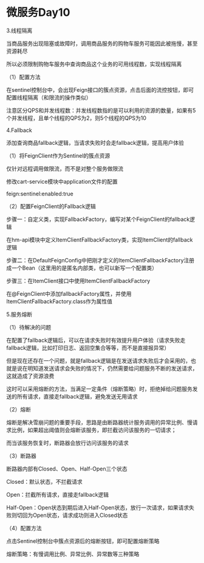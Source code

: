 # 微服务Day10

3.线程隔离

当商品服务出现阻塞或故障时，调用商品服务的购物车服务可能因此被拖慢，甚至资源耗尽

所以必须限制购物车服务中查询商品这个业务的可用线程数，实现线程隔离

（1）配置方法

在sentinel控制台中，会出现Feign接口的簇点资源，点击后面的流控按钮，即可配置线程隔离（和限流的操作类似）

注意区分QPS和并发线程数：并发线程数指的是可以利用的资源的数量，如果有5个并发线程，且单个线程的QPS为2，则5个线程的QPS为10

4.Fallback

添加查询商品fallback逻辑，当请求失败时会走fallback逻辑，提高用户体验

（1）将FeignClient作为Sentinel的簇点资源

仅针对远程调用做限流，而不是对整个服务做限流

修改cart-service模块中application文件的配置

feign:sentinel:enabled:true

（2）配置FeignClient的Fallback逻辑

步骤一：自定义类，实现FallbackFactory，编写对某个FeignClient的fallback逻辑

在hm-api模块中定义ItemClientFallbackFactory类，实现ItemClient的fallback逻辑

步骤二：在DefaultFeignConfig中把刚才定义的ItemClientFallbackFactory注册成一个Bean（这里用的是匿名内部类，也可以新写一个配置类）

步骤三：在ItemClient接口中使用ItemClientFallbackFactory

在@FeignClient中添加fallbackFactory属性，并使用ItemClientFallbackFactory.class作为属性值

5.服务熔断

（1）待解决的问题

在配置了fallback逻辑后，可以在请求失败时有效提升用户体验（请求失败走fallback逻辑，比如打印日志、返回空集合等等，而不是直接报异常）

但是现在还存在一个问题，就是fallback逻辑是在发送请求失败后才会采用的，也就是说在明知道发送请求会失败的情况下，仍然需要给问题服务不断的发送请求，这就造成了资源浪费

这时可以采用熔断的方法，当满足一定条件（熔断策略）时，拒绝掉给问题服务发送的所有请求，直接走fallback逻辑，避免发送无用请求

（2）熔断

熔断是解决雪崩问题的重要手段，思路是由断路器统计服务调用的异常比例、慢请求比例，如果超出阈值则会熔断该服务，即拦截访问该服务的一切请求；

而当该服务恢复时，断路器会放行访问该服务的请求

（3）断路器

断路器内部有Closed、Open、Half-Open三个状态

Closed：默认状态，不拦截请求

Open：拦截所有请求，直接走fallback逻辑

Half-Open：Open状态到期后进入Half-Open状态，放行一次请求，如果请求失败则切回为Open状态，请求成功则进入Closed状态

（4）配置方法

点击Sentinel控制台中簇点资源后的熔断按钮，即可配置熔断策略

熔断策略：有慢调用比例、异常比例、异常数等三种策略